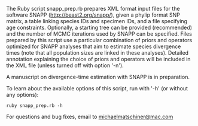 The Ruby script snapp_prep.rb prepares XML format input files for the software SNAPP (http://beast2.org/snapp/), given a phylip format SNP matrix, a table linking species IDs and specimen IDs, and a file specifying age constraints. Optionally, a starting tree can be provided (recommended) and the number of MCMC iterations used by SNAPP can be specified. Files prepared by this script use a particular combination of priors and operators optimized for SNAPP analyses that aim to estimate species divergence times (note that all population sizes are linked in these analyses). Detailed annotation explaining the choice of priors and operators will be included in the XML file (unless turned off with option '-n').

A manuscript on divergence-time estimation with SNAPP is in preparation.

To learn about the available options of this script, run with '-h' (or without any options):

`ruby snapp_prep.rb -h`

For questions and bug fixes, email to michaelmatschiner@mac.com
